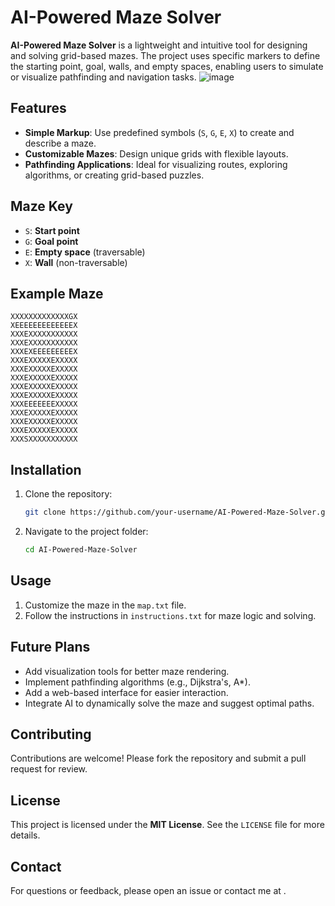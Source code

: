 
# AI-Powered Maze Solver

**AI-Powered Maze Solver** is a lightweight and intuitive tool for designing and solving grid-based mazes. The project uses specific markers to define the starting point, goal, walls, and empty spaces, enabling users to simulate or visualize pathfinding and navigation tasks.
![image](https://github.com/user-attachments/assets/c7674247-833c-47bd-bef6-c9409aa502a6)


## Features
- **Simple Markup**: Use predefined symbols (`S`, `G`, `E`, `X`) to create and describe a maze.
- **Customizable Mazes**: Design unique grids with flexible layouts.
- **Pathfinding Applications**: Ideal for visualizing routes, exploring algorithms, or creating grid-based puzzles.

## Maze Key
- `S`: **Start point**
- `G`: **Goal point**
- `E`: **Empty space** (traversable)
- `X`: **Wall** (non-traversable)

## Example Maze
```plaintext
XXXXXXXXXXXXXGX
XEEEEEEEEEEEEEX
XXXEXXXXXXXXXXX
XXXEXXXXXXXXXXX
XXXEXEEEEEEEEEX
XXXEXXXXXEXXXXX
XXXEXXXXXEXXXXX
XXXEXXXXXEXXXXX
XXXEXXXXXEXXXXX
XXXEXXXXXEXXXXX
XXXEEEEEEEXXXXX
XXXEXXXXXEXXXXX
XXXEXXXXXEXXXXX
XXXEXXXXXEXXXXX
XXXSXXXXXXXXXXX
```

## Installation
1. Clone the repository:
   ```bash
   git clone https://github.com/your-username/AI-Powered-Maze-Solver.git
   ```
2. Navigate to the project folder:
   ```bash
   cd AI-Powered-Maze-Solver
   ```

## Usage
1. Customize the maze in the `map.txt` file.
2. Follow the instructions in `instructions.txt` for maze logic and solving.

## Future Plans
- Add visualization tools for better maze rendering.
- Implement pathfinding algorithms (e.g., Dijkstra's, A*).
- Add a web-based interface for easier interaction.
- Integrate AI to dynamically solve the maze and suggest optimal paths.

## Contributing
Contributions are welcome! Please fork the repository and submit a pull request for review.

## License
This project is licensed under the **MIT License**. See the `LICENSE` file for more details.

## Contact
For questions or feedback, please open an issue or contact me at .
